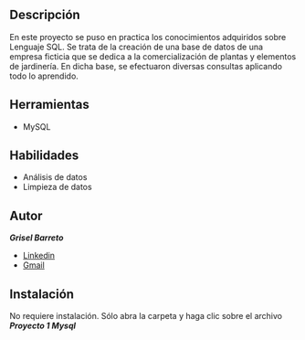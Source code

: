 ## Descripción
En este proyecto se puso en practica los conocimientos adquiridos sobre Lenguaje SQL.
Se trata de la creación de una base de datos de una empresa ficticia que se dedica a la comercialización de plantas y elementos de jardinería.
En dicha base, se efectuaron diversas consultas aplicando todo lo aprendido.

## Herramientas
* MySQL

## Habilidades
* Análisis de datos
* Limpieza de datos

## Autor
***Grisel Barreto***
* [Linkedin](www.linkedin.com/in/lic-grisel-belén-barreto)
* [Gmail](griselbbarreto@gmail.com)

## Instalación
No requiere instalación. Sólo abra la carpeta y haga clic sobre el archivo ***Proyecto 1 Mysql***


